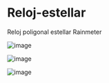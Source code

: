 # Reloj-estellar
Reloj poligonal estellar Rainmeter

![image](https://user-images.githubusercontent.com/33042273/146807633-c99b5f44-62c1-4acc-8962-7a9317a8c664.png)

![image](https://user-images.githubusercontent.com/33042273/146807869-764b6658-0a78-4d99-9a73-1882b3ebfa7e.png)

![image](https://user-images.githubusercontent.com/33042273/146807918-7dcfb3d3-ceda-4a91-bc5d-febe40aea4d4.png)
